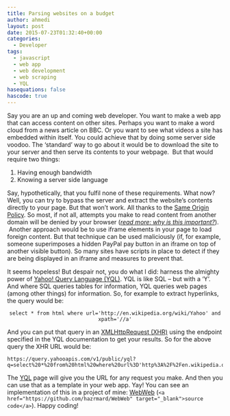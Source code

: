 ```yaml
---
title: Parsing websites on a budget
author: ahmedi
layout: post
date: 2015-07-23T01:32:40+00:00
categories:
  - Developer
tags:
  - javascript
  - web app
  - web development
  - web scraping
  - YQL
hasequations: false
hascode: true
---
```

Say you are an up and coming web developer. You want to make a web app that can access content on other sites. Perhaps you want to make a word cloud from a news article on BBC. Or you want to see what videos a site has embedded within itself. You could achieve that by doing some server side voodoo. The &#8216;standard&#8217; way to go about it would be to download the site to your server and then serve its contents to your webpage.  But that would require two things:<!--more-->

  1. Having enough bandwidth
  2. Knowing a server side language

Say, hypothetically, that you fulfil none of these requirements. What now? Well, you can try to bypass the server and extract the website&#8217;s contents directly to your page. But that won&#8217;t work. All thanks to the <a href="https://developer.mozilla.org/en-US/docs/Web/Security/Same-origin_policy" target="_blank">Same Origin Policy</a>. So most, if not all, attempts you make to read content from another domain will be denied by your browser (_<a href="http://security.stackexchange.com/questions/8264/why-is-the-same-origin-policy-so-important" target="_blank">read more: why is this important?</a>_).  Another approach would be to use iframe elements in your page to load foreign content. But that technique can be used maliciously (if, for example, someone superimposes a hidden PayPal pay button in an iframe on top of another visible button). So many sites have scripts in place to detect if they are being displayed in an iframe and measures to prevent that.

It seems hopeless! But despair not, you do what I did: harness the almighty power of <a href="https://developer.yahoo.com/yql" target="_blank">Yahoo! Query Language (YQL)</a>. YQL is like SQL &#8211; but with a &#8216;Y&#8217;. And where SQL queries tables for information, YQL queries web pages (among other things) for information. So, for example to extract hyperlinks, the query would be:

<p style="text-align: center;">
  <code>select * from html where url='http://en.wikipedia.org/wiki/Yahoo' and xpath='//a'</code>
</p>

<p style="text-align: left;">
  And you can put that query in an <a href="http://www.w3schools.com/ajax/ajax_xmlhttprequest_send.asp" target="_blank">XMLHttpRequest (XHR)</a> using the endpoint specified in the YQL documentation to get your results. So for the above query the XHR URL would be:
</p>

  <pre><code>https://query.yahooapis.com/v1/public/yql?q=select%20*%20from%20html%20where%20url%3D'http%3A%2F%2Fen.wikipedia.org%2Fwiki%2FYahoo'%20and%20xpath%3D'%2F%2Fa'&format=json&env=store%3A%2F%2Fdatatables.org%2Falltableswithkeys</code></pre>

<p style="text-align: left;">
  The <a href="https://developer.yahoo.com/yql/" target="_blank">YQL</a> page will give you the URL for any request you make. And then you can use that as a template in your web app. Yay! You can see an implementation of this in a project of mine: <a href="http://lab.iahmed.me/webweb" target="_blank">WebWeb</a> (<code>&lt;a href="https://github.com/hazrmard/WebWeb" target="_blank">source code&lt;/a></code>). Happy coding!
</p>

